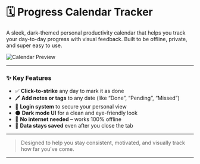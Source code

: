 # 🗓️ Progress Calendar Tracker

A sleek, dark-themed personal productivity calendar that helps you track your day-to-day progress with visual feedback. Built to be offline, private, and super easy to use.

![Calendar Preview](assets/outlook.png)

---

### ✨ Key Features

- ✅ **Click-to-strike** any day to mark it as done
- 🖊️ **Add notes or tags** to any date (like “Done”, “Pending”, “Missed”)
- 🔐 **Login system** to secure your personal view
- 🌑 **Dark mode UI** for a clean and eye-friendly look
- 🧠 **No internet needed** – works 100% offline
- 🔁 **Data stays saved** even after you close the tab

---

> Designed to help you stay consistent, motivated, and visually track how far you’ve come.

---
